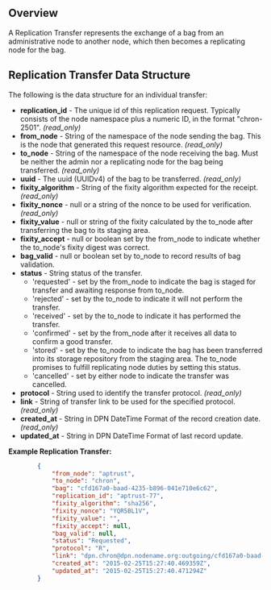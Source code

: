 ## Overview

A Replication Transfer represents the exchange of a bag from an administrative node to another node, which then becomes a replicating node for the bag.

## Replication Transfer Data Structure

The following is the data structure for an individual transfer:
* **replication_id** - The unique id of this replication request. Typically consists of the node namespace plus a numeric ID, in the format "chron-2501". _(read_only)_
* **from_node** - String of the namespace of the node sending the bag.  This is the node that generated this request resource. _(read_only)_
* **to_node** - String of the namespace of the node receiving the bag.  Must be neither the admin nor a replicating node for the bag being transferred. _(read_only)_
* **uuid** - The uuid (UUIDv4) of the bag to be transferred. _(read_only)_
* **fixity_algorithm** - String of the fixity algorithm expected for the receipt. _(read_only)_
* **fixity_nonce** - null or a string of the nonce to be used for verification. _(read_only)_
* **fixity_value** - null or string of the fixity calculated by the to_node after transferring the bag to its staging area.
* **fixity_accept** - null or boolean set by the from_node to indicate whether the to_node's fixity digest was correct.
* **bag_valid** - null or boolean set by to_node to record results of bag validation. 
* **status** - String status of the transfer.
    * 'requested' - set by the from_node to indicate the bag is staged for transfer and awaiting response from to_node.
    * 'rejected' - set by the to_node to indicate it will not perform the transfer.
    * 'received' - set by the to_node to indicate it has performed the transfer.
    * 'confirmed' - set by the from_node after it receives all data to confirm a good transfer.
    * 'stored' - set by the to_node to indicate the bag has been transferred into its storage repository from the staging area.  The to_node promises to fulfill replicating node duties by setting this status.
    * 'cancelled' - set by either node to indicate the transfer was cancelled.
* **protocol** - String used to identify the transfer protocol. _(read_only)_
* **link** - String of transfer link to be used for the specified protocol. _(read_only)_
* **created_at** - String in DPN DateTime Format of the record creation date. _(read_only)_
* **updated_at** - String in DPN DateTime Format of last record update. 

**Example Replication Transfer:**

```json
        {
            "from_node": "aptrust",
            "to_node": "chron",
            "bag": "cfd167a0-baad-4235-b896-041e710e6c62",
            "replication_id": "aptrust-77",
            "fixity_algorithm": "sha256",
            "fixity_nonce": "YQR5BL1V",
            "fixity_value": "",
            "fixity_accept": null,
            "bag_valid": null,
            "status": "Requested",
            "protocol": "R",
            "link": "dpn.chron@dpn.nodename.org:outgoing/cfd167a0-baad-4235-b896-041e710e6c62.tar",
            "created_at": "2015-02-25T15:27:40.469359Z",
            "updated_at": "2015-02-25T15:27:40.471294Z"
        }
```
